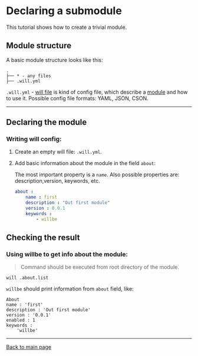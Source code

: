# Declaring a submodule
This tutorial shows how to create a trivial module.

## Module structure

A basic module structure looks like this:
```
.
├── * - any files
├── .will.yml
```
`.will.yml` - [will file](Will-files.md) is kind of config file, which describe a [module](Module.md) and how to use it.
Possible config file formats: YAML, JSON, CSON.

___

## Declaring the module

### Writing will config:

1.  Create an empty will file: `.will.yml`.
2.  Add basic information about the module in the field `about`:

    The most important property is a `name`. Also possible properties are: description,version, keywords, etc.
    ``` yaml
    about :
        name : first
        description : "Out first module"
        version : 0.0.1
        keywords :
            - willbe
    ```
## Checking the result

### Using willbe to get info about the module:

> Command should be executed from root directory of the module.

```
will .about.list
```
`willbe` should print information from `about` field, like:
```
About
name : 'first'
description : 'Out first module'
version : '0.0.1'
enabled : 1
keywords :
    'willbe'
```

---
[Back to main page](../README.md)





